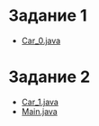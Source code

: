 # Задание 1
  - [Car_0.java](https://github.com/Derev005/Java/blob/149234024f4ba85d27bd7140be88e4f716dcbdd4/prac_2/Car_0.java)
# Задание 2
  - [Car_1.java](https://github.com/Derev005/Java/blob/149234024f4ba85d27bd7140be88e4f716dcbdd4/prac_2/Car_1.java)
  - [Main.java](https://github.com/Derev005/Java/blob/149234024f4ba85d27bd7140be88e4f716dcbdd4/prac_2/Main.java)
